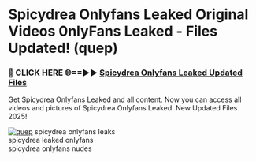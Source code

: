 # Spicydrea Onlyfans Leaked Original Videos 0nlyFans Leaked - Files Updated! (quep)

<h3>🔴 CLICK HERE 🌐==►► <a href="https://tinyurl.com/x26r9saj" rel="nofollow">Spicydrea Onlyfans Leaked Updated Files</a></h3>

Get Spicydrea Onlyfans Leaked and all content. Now you can access all videos and pictures of Spicydrea Onlyfans Leaked. New Updated Files 2025!

[![quep](https://i.imgur.com/LkgZPqh.gif)](https://tinyurl.com/x26r9saj)
spicydrea onlyfans leaks<br>
spicydrea leaked onlyfans<br>
spicydrea onlyfans nudes
